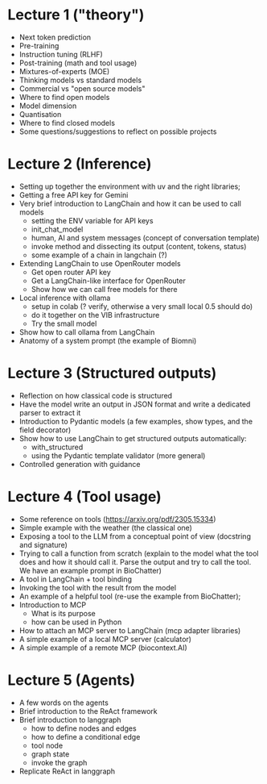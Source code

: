 # Lecture 1 ("theory")
- Next token prediction
- Pre-training
- Instruction tuning (RLHF)
- Post-training (math and tool usage)
- Mixtures-of-experts (MOE)
- Thinking models vs standard models
- Commercial vs "open source models"
- Where to find open models
- Model dimension
- Quantisation
- Where to find closed models
- Some questions/suggestions to reflect on possible projects

# Lecture 2 (Inference)
- Setting up together the environment with uv and the right libraries;
- Getting a free API key for Gemini
- Very brief introduction to LangChain and how it can be used to call models
	* setting the ENV variable for API keys
	* init_chat_model
	* human, AI and system messages (concept of conversation template)
	* invoke method and dissecting its output (content, tokens, status)
	* some example of a chain in langchain (?)
- Extending LangChain to use OpenRouter models
	* Get open router API key
	* Get a LangChain-like interface for OpenRouter
	* Show how we can call free models for there
- Local inference with ollama
	* setup in colab (? verify, otherwise a very small local 0.5 should do)
	* do it together on the VIB infrastructure
	* Try the small model
- Show how to call ollama from LangChain
- Anatomy of a system prompt (the example of Biomni)

# Lecture 3 (Structured outputs)
- Reflection on how classical code is structured
- Have the model write an output in JSON format and write a dedicated parser to extract it
- Introduction to Pydantic models (a few examples, show types, and the field decorator)
- Show how to use LangChain to get structured outputs automatically:
	* with_structured
	* using the Pydantic template validator (more general)
- Controlled generation with guidance

# Lecture 4 (Tool usage)
- Some reference on tools (https://arxiv.org/pdf/2305.15334)
- Simple example with the weather (the classical one)
- Exposing a tool to the LLM from a conceptual point of view (docstring and signature)
- Trying to call a function from scratch (explain to the model what the tool does and how it should call it. Parse the output and try to call the tool. We have an example prompt in BioChatter)
- A tool in LangChain + tool binding
- Invoking the tool with the result from the model
- An example of a helpful tool (re-use the example from BioChatter);
- Introduction to MCP
	* What is its purpose
	* how can be used in Python
- How to attach an MCP server to LangChain (mcp adapter libraries)
- A simple example of a local MCP server (calculator)
- A simple example of a remote MCP (biocontext.AI)

# Lecture 5 (Agents)
- A few words on the agents
- Brief introduction to the ReAct framework 
- Brief introduction to langgraph
	* how to define nodes and edges
	* how to define a conditional edge
	* tool node
	* graph state
	* invoke the graph
- Replicate ReAct in langgraph